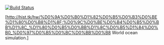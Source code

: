 [![Build Status](https://travis-ci.org/it4history/Logy.Exchange.svg?branch=master)](https://travis-ci.org/it4history/Logy.Exchange)

[http://hist.tk/hw/%D0%9A%D0%B0%D1%82%D0%B5%D0%B3%D0%BE%D1%80%D0%B8%D1%8F:%D0%9C%D0%BE%D0%B4%D0%B5%D0%BB%D1%8C_%D1%80%D0%B5%D0%BB%D1%8C%D0%B5%D1%84%D0%B0_%D0%97%D0%B5%D0%BC%D0%BB%D0%B8 World ocean simulation.]

